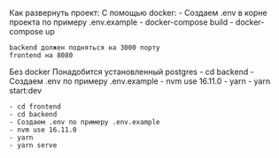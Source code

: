 Как развернуть проект:
  С помощью docker:
    - Создаем .env в корне проекта по примеру .env.example
    - docker-compose build
    - docker-compose up

    backend должен подняться на 3000 порту
    frontend на 8080

  Без docker
    Понадобится установленный postgres
    - cd backend
    - Создаем .env по примеру .env.example
    - nvm use 16.11.0
    - yarn
    - yarn start:dev

    - cd frontend
    - cd backend
    - Создаем .env по примеру .env.example
    - nvm use 16.11.0
    - yarn
    - yarn serve
